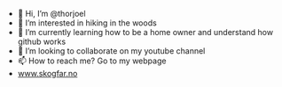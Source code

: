 - 👋 Hi, I’m @thorjoel
- 👀 I’m interested in hiking in the woods
- 🌱 I’m currently learning how to be a home owner and understand how github works
- 💞️ I’m looking to collaborate on my youtube channel
- 📫 How to reach me? Go to my webpage
- www.skogfar.no
<!---
thorjoel/thorjoel is a ✨ special ✨ repository because its `README.md` (this file) appears on your GitHub profile.
You can click the Preview link to take a look at your changes.
--->
